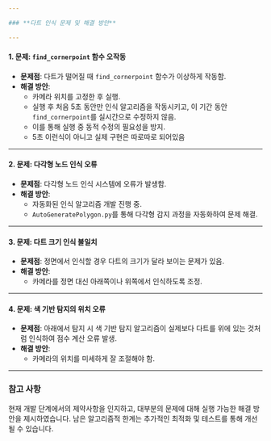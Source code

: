 ```yaml
---

### **다트 인식 문제 및 해결 방안**

---
```


#### **1. 문제: `find_cornerpoint` 함수 오작동**
- **문제점**: 다트가 떨어질 때 `find_cornerpoint` 함수가 이상하게 작동함.  
- **해결 방안**:  
  - 카메라 위치를 고정한 후 실행.  
  - 실행 후 처음 5초 동안만 인식 알고리즘을 작동시키고, 이 기간 동안 `find_cornerpoint`를 실시간으로 수정하지 않음.  
  - 이를 통해 실행 중 동적 수정의 필요성을 방지.
  - 5초 이런식이 아니고 실제 구현은 따로따로 되어있음 

---

#### **2. 문제: 다각형 노드 인식 오류**
- **문제점**: 다각형 노드 인식 시스템에 오류가 발생함.  
- **해결 방안**:  
  - 자동화된 인식 알고리즘 개발 진행 중.  
  - `AutoGeneratePolygon.py`를 통해 다각형 감지 과정을 자동화하여 문제 해결.

---

#### **3. 문제: 다트 크기 인식 불일치**
- **문제점**: 정면에서 인식할 경우 다트의 크기가 달라 보이는 문제가 있음.  
- **해결 방안**:  
  - 카메라를 정면 대신 아래쪽이나 위쪽에서 인식하도록 조정.

---

#### **4. 문제: 색 기반 탐지의 위치 오류**
- **문제점**: 아래에서 탐지 시 색 기반 탐지 알고리즘이 실제보다 다트를 위에 있는 것처럼 인식하여 점수 계산 오류 발생.  
- **해결 방안**:  
  - 카메라의 위치를 미세하게 잘 조절해야 함.

---

### **참고 사항**
현재 개발 단계에서의 제약사항을 인지하고, 대부분의 문제에 대해 실행 가능한 해결 방안을 제시하였습니다. 남은 알고리즘적 한계는 추가적인 최적화 및 테스트를 통해 개선될 수 있습니다.
